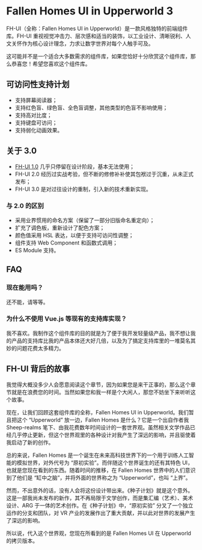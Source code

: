 # Fallen Homes UI in Upperworld 3

FH-UI（全称：Fallen Homes UI in Upperworld）是一款风格独特的前端组件库。FH-UI 重视视觉冲击力、层次感和适当的装饰，以工业设计、清晰锐利、人文关怀作为核心设计理念，力求让数字世界对每个人触手可及。

这可能并不是一个适合大多数需求的组件库，如果您恰好十分欣赏这个组件库，那么恭喜您！希望您喜欢这个组件库。


## 可访问性支持计划

- 支持屏幕阅读器；
- 支持红色盲、绿色盲、全色盲调整，其他类型的色盲不影响使用；
- 支持高对比度；
- 支持键盘可访问；
- 支持弱化动画效果。


## 关于 3.0

- [FH-UI 1.0](https://github.com/sheep-realms/Fallen-Homes-UI-in-Upperworld) 几乎只停留在设计阶段，基本无法使用；
- FH-UI 2.0 经历过实战考验，但不断的修修补补使其包袱过于沉重，从未正式发布；
- FH-UI 3.0 是对过往设计的重制，引入新的技术重新实现。

### 与 2.0 的区别

- 采用业界惯用的命名方案（保留了一部分旧版命名重定向）；
- 扩充了调色板，重新设计了配色方案；
- 颜色值采用 HSL 表达，以便于支持可访问性调整；
- 组件支持 Web Component 和函数式调用；
- ES Module 支持。


## FAQ

### 现在能用吗？

还不能，请等等。

### 为什么不使用 Vue.js 等现有的支持库实现？

我不喜欢。我制作这个组件库的目的就是为了便于我开发轻量级产品，我不想让我的产品的支持库比我的产品本体还大好几倍，以及为了搞定支持库里的一堆莫名其妙的问题花费太多精力。


## FH-UI 背后的故事

我觉得大概没多少人会愿意阅读这个章节，因为如果您是来干正事的，那么这个章节就是在浪费您的时间。当然如果您和我一样是个大闲人，那您不妨坐下来听听这个故事。

现在，让我们回顾这套组件库的全称，Fallen Homes UI in Upperworld。我们暂且把这个 “Upperworld” 放一边，Fallen Homes 是什么？它是一个出自作者我 Sheep-realms 笔下、由我花费数年时间设计的一套世界观。虽然相关文学作品已经几乎停止更新，但这个世界观里的各种设计对我产生了深远的影响，并且驱使着我启动了新的创作。

总的来说，Fallen Homes 是一个诞生在未来高科技世界下的一个用于训练人工智能的模拟世界，对外代号为 “原初实验”。而伴随这个世界诞生的还有其特色 UI，也就是您现在看到的东西。随着时间的推移，在 Fallen Homes 世界中的人们意识到了他们是 “缸中之脑”，并将外面的世界称之为 “Upperworld”，也叫 “上界”。

然而，不出意外的话，没有人会将这份设计带出来。《种子计划》就是这个意外。这是一部我尚未发布的新作，其不再局限于文学创作，而是集汇编（艺术）、美术设计、ARG 于一体的艺术创作。在《种子计划》中，“原初实验” 分叉了一个独立运作的分支和团队，对 VR 产业的发展作出了重大贡献，并以此对世界的发展产生了深远的影响。

所以说，代入这个世界观，您现在所看到的是 Fallen Homes UI 在 Upperworld 的拷贝版本。
